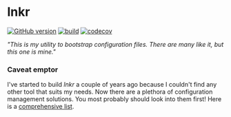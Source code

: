 # lnkr

[![GitHub version](https://img.shields.io/github/release/usommerl/lnkr.svg?style=for-the-badge)](https://github.com/usommerl/lnkr/releases)
[![build](https://img.shields.io/github/workflow/status/usommerl/lnkr/ci?style=for-the-badge)](https://github.com/usommerl/lnkr/actions?query=workflow%3Aci)
[![codecov](https://img.shields.io/codecov/c/github/usommerl/lnkr?style=for-the-badge)](https://codecov.io/gh/usommerl/lnkr)

_"This is my utility to bootstrap configuration files. There are many like it, but this one is mine."_

### Caveat emptor

I've started to build _lnkr_ a couple of years ago because I couldn't find any other tool that suits my needs. Now there are a plethora of configuration management solutions. You most probably should look into them first! Here is a [comprehensive list][1].

<!--### Design considerations-->

<!--### Usage-->

<!--### Contributing-->

[1]: https://dotfiles.github.io/utilities/
